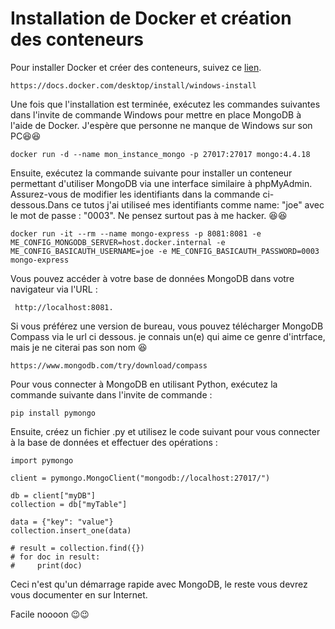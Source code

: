
# Installation de Docker et création des conteneurs

Pour installer Docker et créer des conteneurs, suivez ce [lien](https://docs.docker.com/desktop/install/windows-install/).
```{bash}
https://docs.docker.com/desktop/install/windows-install
```
Une fois que l'installation est terminée, exécutez les commandes suivantes dans l'invite de commande Windows pour mettre en place MongoDB à l'aide de Docker.  J'espère que personne ne manque de Windows sur son PC😆😆

```{bash}
docker run -d --name mon_instance_mongo -p 27017:27017 mongo:4.4.18
```

Ensuite, exécutez la commande suivante pour installer un conteneur permettant d'utiliser MongoDB via une interface similaire à phpMyAdmin. Assurez-vous de modifier les identifiants dans la commande ci-dessous.Dans ce tutos j'ai utiliseé mes identifiants comme name: "joe" avec le mot de passe : "0003". Ne pensez surtout pas à me hacker. 😆😆

```{bash}
docker run -it --rm --name mongo-express -p 8081:8081 -e ME_CONFIG_MONGODB_SERVER=host.docker.internal -e ME_CONFIG_BASICAUTH_USERNAME=joe -e ME_CONFIG_BASICAUTH_PASSWORD=0003 mongo-express
```

Vous pouvez accéder à votre base de données MongoDB dans votre navigateur via l'URL :

```{bash}
 http://localhost:8081.
```

Si vous préférez une version de bureau, vous pouvez télécharger MongoDB Compass via le url ci dessous. je connais un(e) qui aime ce genre d'intrface, mais je ne citerai pas son nom 😆

```{bash}
https://www.mongodb.com/try/download/compass
```
Pour vous connecter à MongoDB en utilisant Python, exécutez la commande suivante dans l'invite de commande :


```{bash}
pip install pymongo
```
Ensuite, créez un fichier .py et utilisez le code suivant pour vous connecter à la base de données et effectuer des opérations :


```{bash}
import pymongo

client = pymongo.MongoClient("mongodb://localhost:27017/")

db = client["myDB"]
collection = db["myTable"]

data = {"key": "value"}
collection.insert_one(data)

# result = collection.find({})
# for doc in result:
#     print(doc)

```

Ceci n'est qu'un démarrage rapide avec MongoDB, le reste vous devrez vous documenter en sur Internet.

Facile noooon 😉😉








